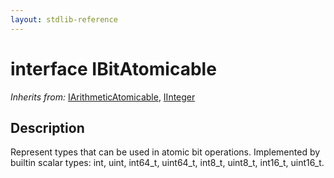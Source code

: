 ```yaml
---
layout: stdlib-reference
---
```


# interface IBitAtomicable

*Inherits from:* [IArithmeticAtomicable](/stdlib-reference/interfaces/iarithmeticatomicable-01b/index), [IInteger](/stdlib-reference/interfaces/iinteger-01/index)

## Description

Represent types that can be used in atomic bit operations.
Implemented by builtin scalar types: <span class='code'><span class="code_keyword">int</span></span>, <span class='code'><span class="code_keyword">uint</span></span>, <span class='code'>int64_t</span>, <span class='code'>uint64_t</span>, <span class='code'>int8_t</span>, <span class='code'>uint8_t</span>, <span class='code'>int16_t</span>, <span class='code'>uint16_t</span>.


